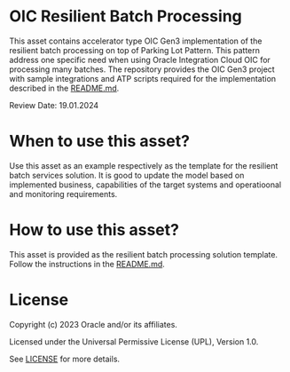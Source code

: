 # OIC Resilient Batch Processing
 
This asset contains accelerator type OIC Gen3 implementation of the resilient batch processing on top of Parking Lot Pattern. This pattern address one specific need when using Oracle Integration Cloud OIC for processing many batches. The repository provides the OIC Gen3 project with sample integrations and ATP scripts required for the implementation described in the [README.md](./files/oic-parkinglot/README.md).

Review Date: 19.01.2024

# When to use this asset?
 
Use this asset as an example respectively as the template for the resilient batch services solution. It is good to update the model based on implemented business, capabilities of the target systems and operatioonal and monitoring requirements.
 
# How to use this asset?
 
This asset is provided as the resilient batch processing solution template.
Follow the instructions in the [README.md](./files/oic-parkinglot/README.md).
 
# License

Copyright (c) 2023 Oracle and/or its affiliates.

Licensed under the Universal Permissive License (UPL), Version 1.0.

See [LICENSE](https://github.com/oracle-devrel/technology-engineering/blob/main/LICENSE) for more details.
